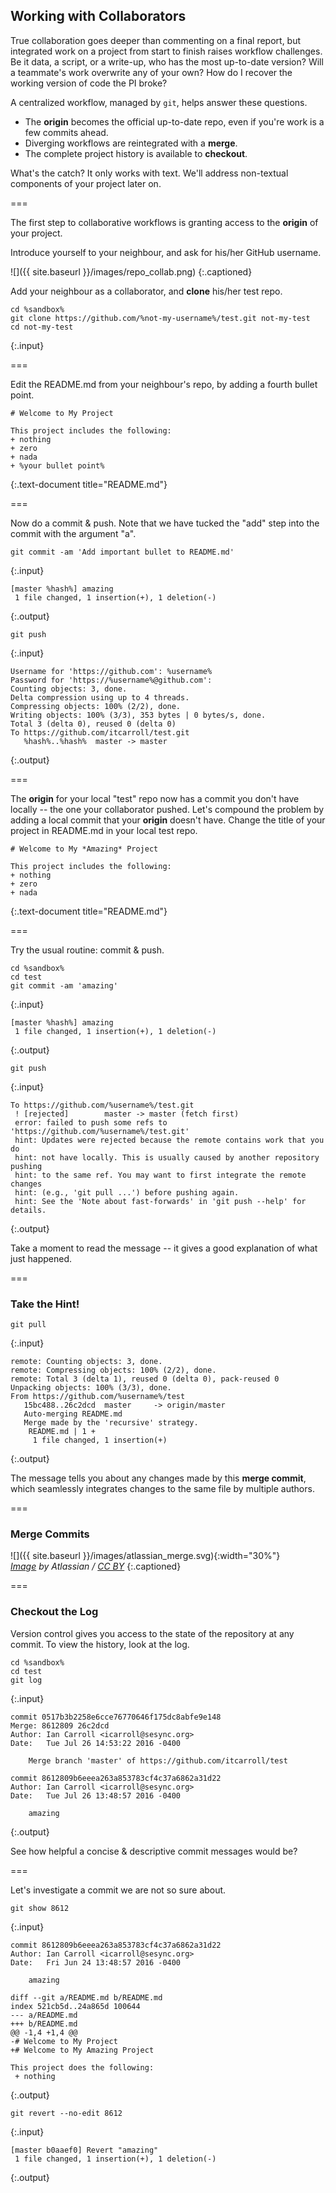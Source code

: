 ---
---

## Working with Collaborators

True collaboration goes deeper than commenting on a final report, but integrated work on a project from start to finish raises workflow challenges. Be it data, a script, or a write-up, who has the most up-to-date version? Will a teammate's work overwrite any of your own? How do I recover the working version of code the PI broke?

A centralized workflow, managed by `git`, helps answer these questions.

+ The **origin** becomes the official up-to-date repo, even if you're work is a few commits ahead.
+ Diverging workflows are reintegrated with a **merge**.
+ The complete project history is available to **checkout**.

What's the catch? It only works with text. We'll address non-textual components of your project later on.

===

The first step to collaborative workflows is granting access to the **origin** of your project.

Introduce yourself to your neighbour, and ask for his/her GitHub username.

![]({{ site.baseurl }}/images/repo_collab.png)
{:.captioned}

Add your neighbour as a collaborator, and **clone** his/her test repo.

~~~
cd %sandbox%
git clone https://github.com/%not-my-username%/test.git not-my-test
cd not-my-test
~~~
{:.input}

===

Edit the README.md from your neighbour's repo, by adding a fourth bullet point.

~~~
# Welcome to My Project

This project includes the following:
+ nothing
+ zero
+ nada
+ %your bullet point%
~~~
{:.text-document title="README.md"}

===

Now do a commit & push. Note that we have tucked the "add" step into the commit with the argument "a".

~~~
git commit -am 'Add important bullet to README.md'
~~~
{:.input}

~~~
[master %hash%] amazing
 1 file changed, 1 insertion(+), 1 deletion(-)
~~~
{:.output}

~~~
git push
~~~
{:.input}

~~~
Username for 'https://github.com': %username%
Password for 'https://%username%@github.com': 
Counting objects: 3, done.
Delta compression using up to 4 threads.
Compressing objects: 100% (2/2), done.
Writing objects: 100% (3/3), 353 bytes | 0 bytes/s, done.
Total 3 (delta 0), reused 0 (delta 0)
To https://github.com/itcarroll/test.git
   %hash%..%hash%  master -> master
~~~
{:.output}

===

The **origin** for your local "test" repo now has a commit you don't have locally -- the one your collaborator pushed. Let's compound the problem by adding a local commit that your **origin** doesn't have. Change the title of your project in README.md in your local test repo.

~~~
# Welcome to My *Amazing* Project

This project includes the following:
+ nothing
+ zero
+ nada
~~~
{:.text-document title="README.md"}

===

Try the usual routine: commit & push.

~~~
cd %sandbox%
cd test
git commit -am 'amazing'
~~~
{:.input}

~~~
[master %hash%] amazing
 1 file changed, 1 insertion(+), 1 deletion(-)
~~~
{:.output}

~~~
git push
~~~
{:.input}

~~~
To https://github.com/%username%/test.git
 ! [rejected]        master -> master (fetch first)
 error: failed to push some refs to 'https://github.com/%username%/test.git'
 hint: Updates were rejected because the remote contains work that you do
 hint: not have locally. This is usually caused by another repository pushing
 hint: to the same ref. You may want to first integrate the remote changes
 hint: (e.g., 'git pull ...') before pushing again.
 hint: See the 'Note about fast-forwards' in 'git push --help' for details.
~~~
{:.output}

Take a moment to read the message -- it gives a good explanation of what just happened.

===

### Take the Hint!

~~~
git pull
~~~
{:.input}

~~~
remote: Counting objects: 3, done.
remote: Compressing objects: 100% (2/2), done.
remote: Total 3 (delta 1), reused 0 (delta 0), pack-reused 0
Unpacking objects: 100% (3/3), done.
From https://github.com/%username%/test
   15bc488..26c2dcd  master     -> origin/master
   Auto-merging README.md
   Merge made by the 'recursive' strategy.
    README.md | 1 +
	 1 file changed, 1 insertion(+)
~~~
{:.output}

The message tells you about any changes made by this **merge commit**, which seamlessly integrates changes to the same file by multiple authors.

===

### Merge Commits

![]({{ site.baseurl }}/images/atlassian_merge.svg){:width="30%"}  
*[Image][using-branches] by Atlassian / [CC BY]*
{:.captioned}

===

### Checkout the Log

Version control gives you access to the state of the repository at any commit. To view the history, look at the log.

~~~
cd %sandbox%
cd test
git log
~~~
{:.input}

~~~
commit 0517b3b2258e6cce76770646f175dc8abfe9e148
Merge: 8612809 26c2dcd
Author: Ian Carroll <icarroll@sesync.org>
Date:   Tue Jul 26 14:53:22 2016 -0400

    Merge branch 'master' of https://github.com/itcarroll/test
	
commit 8612809b6eeea263a853783cf4c37a6862a31d22
Author: Ian Carroll <icarroll@sesync.org>
Date:   Tue Jul 26 13:48:57 2016 -0400

    amazing
~~~
{:.output}

See how helpful a concise & descriptive commit messages would be?

===

Let's investigate a commit we are not so sure about.

~~~
git show 8612
~~~
{:.input}

~~~
commit 8612809b6eeea263a853783cf4c37a6862a31d22
Author: Ian Carroll <icarroll@sesync.org>
Date:   Fri Jun 24 13:48:57 2016 -0400

    amazing
	
diff --git a/README.md b/README.md
index 521cb5d..24a865d 100644
--- a/README.md
+++ b/README.md
@@ -1,4 +1,4 @@
-# Welcome to My Project
+# Welcome to My Amazing Project

This project does the following:
 + nothing
~~~
{:.output}

~~~
git revert --no-edit 8612
~~~
{:.input}

~~~
[master b0aaef0] Revert "amazing"
 1 file changed, 1 insertion(+), 1 deletion(-)
~~~
{:.output}


[using-branches]: https://www.atlassian.com/git/tutorials/using-branches
[CC BY]: http://creativecommons.org/licenses/by/2.5/au/
